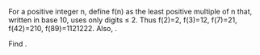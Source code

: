 

For a positive integer n, define f(n) as the least positive multiple of n that, written in base 10, uses only digits &#8804; 2.
Thus f(2)=2, f(3)=12, f(7)=21, f(42)=210, f(89)=1121222.
Also, .

Find .

